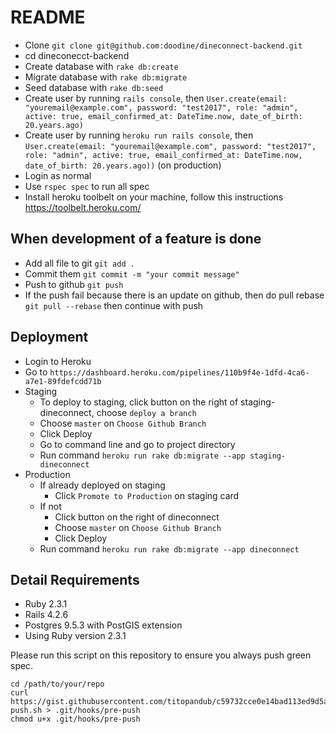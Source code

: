 README
======

* Clone `git clone git@github.com:doodine/dineconnect-backend.git`
* cd dineconecct-backend
* Create database with `rake db:create`
* Migrate database with `rake db:migrate`
* Seed database with `rake db:seed`
* Create user by running `rails console`, then `User.create(email: "youremail@example.com", password: "test2017", role: "admin", active: true, email_confirmed_at: DateTime.now, date_of_birth: 20.years.ago)`
* Create user by running `heroku run rails console`, then `User.create(email: "youremail@example.com", password: "test2017", role: "admin", active: true, email_confirmed_at: DateTime.now, date_of_birth: 20.years.ago))` (on production)
* Login as normal
* Use `rspec spec` to run all spec
* Install heroku toolbelt on your machine, follow this instructions https://toolbelt.heroku.com/

When development of a feature is done
--

* Add all file to git `git add .`
* Commit them `git commit -m "your commit message"`
* Push to github `git push`
* If the push fail because there is an update on github, then do pull rebase `git pull --rebase` then continue with push

Deployment
--

* Login to Heroku
* Go to `https://dashboard.heroku.com/pipelines/110b9f4e-1dfd-4ca6-a7e1-89fdefcdd71b`
* Staging
  * To deploy to staging, click button on the right of staging-dineconnect, choose `deploy a branch`
  * Choose `master` on `Choose Github Branch`
  * Click Deploy
  * Go to command line and go to project directory
  * Run command `heroku run rake db:migrate --app staging-dineconnect`
* Production
  * If already deployed on staging
    * Click `Promote to Production` on staging card
  * If not
    * Click button on the right of dineconnect
    * Choose `master` on `Choose Github Branch`
    * Click Deploy
  * Run command `heroku run rake db:migrate --app dineconnect`

Detail Requirements
--

* Ruby 2.3.1
* Rails 4.2.6
* Postgres 9.5.3 with PostGIS extension
* Using Ruby version 2.3.1

Please run this script on this repository to ensure you always push green spec.

```
cd /path/to/your/repo
curl https://gist.githubusercontent.com/titopandub/c59732cce0e14bad113ed9d5a8242089/raw/pre-push.sh > .git/hooks/pre-push
chmod u+x .git/hooks/pre-push
```
